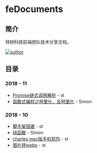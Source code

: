 # feDocuments
## 简介 ##

锌财科技前端团队技术分享文档。



[![suthor](https://img.shields.io/badge/author-%E5%8D%81%E6%9C%88-blue.svg)](https://github.com/yinxin630/fiora/blob/master/LICENSE)

## 目录 ##

### 2018 - 11 ###

- [Promise链式调用解析](./2018-11-13Promise链式调用解析.md)  - st
- [函数式编程之柯里化、反柯里化](./2018-11函数式编程之柯里化.md) - Simon





### 2018 - 10 ###

- [脚手架搭建](./2018-10脚手架搭建.md) - st
- [纯函数](./2018-10纯函数.md)  - Simon
- [charles mac版手机抓包](./2018-10charles手机抓包.md)  - st
- [图片转webp](./2018-10图片转webp.md)  - st

